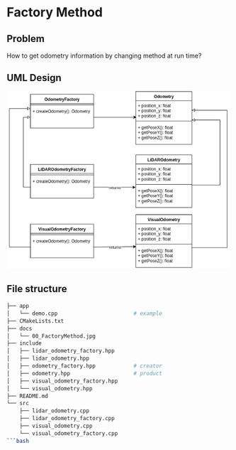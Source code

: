 # Factory Method

## Problem

How to get odometry information by changing method at run time?

## UML Design

<img src="docs/00_FactoryMethod.jpg" alt="Factory Method for Localization">

## File structure
```bash
├── app
│   └── demo.cpp                        # example
├── CMakeLists.txt
├── docs
│   └── 00_FactoryMethod.jpg
├── include
│   ├── lidar_odometry_factory.hpp
│   ├── lidar_odometry.hpp
│   ├── odometry_factory.hpp            # creator
│   ├── odometry.hpp                    # product
│   ├── visual_odometry_factory.hpp
│   └── visual_odometry.hpp
├── README.md
└── src
    ├── lidar_odometry.cpp
    ├── lidar_odometry_factory.cpp
    ├── visual_odometry.cpp
    └── visual_odometry_factory.cpp
```bash